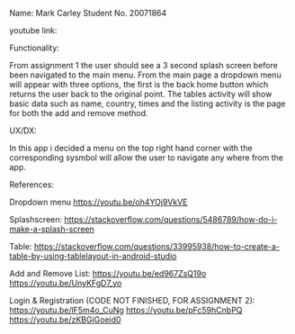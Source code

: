 Name: Mark Carley
Student No. 20071864

youtube link: 

Functionality:

From assignment 1 the user should see a 3 second splash screen before been navigated to the main menu. From the main page
a dropdown menu will appear with three options, the first is the back home button which returns the user back to the original point.
The tables activity will show basic data such as name, country, times and the listing activity is the page for both the add
and remove method.

UX/DX:

In this app i decided a menu on the top right hand corner with the corresponding sysmbol will allow the user to navigate
any where from the app.

References:

Dropdown menu
https://youtu.be/oh4YOj9VkVE

Splashscreen:
https://stackoverflow.com/questions/5486789/how-do-i-make-a-splash-screen

Table:
https://stackoverflow.com/questions/33995938/how-to-create-a-table-by-using-tablelayout-in-android-studio

Add and Remove List:
https://youtu.be/ed967ZsQ19o
https://youtu.be/UnyKFgD7_yo

Login & Registration (CODE NOT FINISHED, FOR ASSIGNMENT 2):
https://youtu.be/lF5m4o_CuNg
https://youtu.be/pFc59hCnbPQ
https://youtu.be/zKBGjGoeid0
